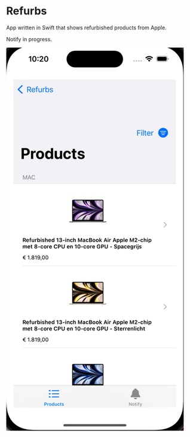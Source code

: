 # Refurbs
App written in Swift that shows refurbished products from Apple.

Notify in progress.


![Screenshot 2023-07-27 at 22 20 06](https://github.com/sjorsvanuden/Refurbs/blob/main/Screenshot%202023-07-27%20at%2022.20.06.png)
